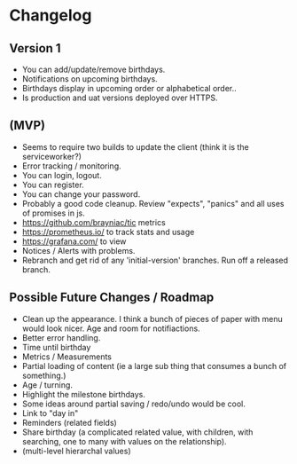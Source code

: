 # Changelog

## Version 1

* You can add/update/remove birthdays.
* Notifications on upcoming birthdays.
* Birthdays display in upcoming order or alphabetical order..
* Is production and uat versions deployed over HTTPS.

## (MVP)


* Seems to require two builds to update the client (think it is the serviceworker?)
* Error tracking / monitoring.
* You can login, logout.
* You can register.
* You can change your password.
* Probably a good code cleanup.  Review "expects", "panics" and all uses of promises in js.
* https://github.com/brayniac/tic metrics
* https://prometheus.io/ to track stats and usage
* https://grafana.com/ to view
* Notices / Alerts with problems.
* Rebranch and get rid of any 'initial-version' branches.  Run off a released branch.

## Possible Future Changes / Roadmap

* Clean up the appearance.  I think a bunch of pieces of paper with menu would look nicer.  Age and room for notifiactions.
* Better error handling.
* Time until birthday
* Metrics / Measurements
* Partial loading of content (ie a large sub thing that consumes a bunch of something.)
* Age / turning.
* Highlight the milestone birthdays.
* Some ideas around partial saving / redo/undo would be cool.
* Link to "day in"
* Reminders (related fields)
* Share birthday (a complicated related value, with children, with searching, one to many with values on the relationship).
* (multi-level hierarchal values)